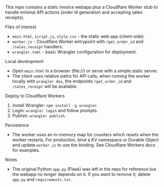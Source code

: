 This repo contains a static invoice webapp plus a Cloudflare Worker stub to
handle minimal API actions (order id generation and accepting sales receipts).

Files of interest
- `main.html`, `script.js`, `style.css` - the static web app (client-side).
- `worker.js` - Cloudflare Worker entrypoint with `/get_order_id` and `/sales_receipt` handlers.
- `wrangler.toml` - basic Wrangler configuration for deployment.

Local development
- Open `main.html` in a browser (file://) or serve with a simple static server.
- The client uses relative paths for API calls; when running the worker locally
	with `wrangler dev`, the endpoints `/get_order_id` and `/sales_receipt` will
	be available.

Deploy to Cloudflare Workers
1. Install Wrangler: `npm install -g wrangler`.
2. Login: `wrangler login` and follow prompts.
3. Publish: `wrangler publish`.

Persistence
- The worker uses an in-memory map for counters which resets when the worker
	restarts. For production, bind a KV namespace or Durable Object and update
	`worker.js` to use the binding. See Cloudflare Workers docs for examples.

Notes
- The original Python `app.py` (Flask) was left in the repo for reference but
	the webapp no longer depends on it. If you want to remove it, delete `app.py`
	and `requirements.txt`.

